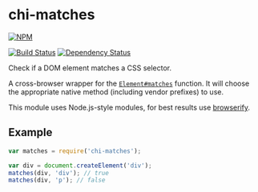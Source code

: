# chi-matches

[![NPM](https://nodei.co/npm/chi-matches.png?compact=true)](https://nodei.co/npm/chi-matches/)

[![Build Status](https://travis-ci.org/conradz/chi-matches.png?branch=master)](https://travis-ci.org/conradz/chi-matches)
[![Dependency Status](https://gemnasium.com/conradz/chi-matches.png)](https://gemnasium.com/conradz/chi-matches)

Check if a DOM element matches a CSS selector.

A cross-browser wrapper for the
[`Element#matches`](https://developer.mozilla.org/en-US/docs/Web/API/Element.matches)
function. It will choose the appropriate native method (including vendor
prefixes) to use.

This module uses Node.js-style modules, for best results use
[browserify](https://github.com/substack/node-browserify).

## Example

```js
var matches = require('chi-matches');

var div = document.createElement('div');
matches(div, 'div'); // true
matches(div, 'p'); // false
```